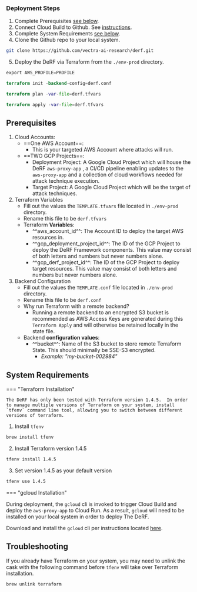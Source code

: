 ### Deployment Steps

1. Complete Prerequisites [see below](#prerequisites).
2. Connect Cloud Build to Github. See [instructions](connect-to-github-repo.md).
3. Complete System Requirements [see below](#system-requirements).
4. Clone the Github repo to your local system.
``` bash
git clone https://github.com/vectra-ai-research/derf.git
```
5. Deploy the DeRF via Terraform from the `./env-prod` directory.   
``` tf
export AWS_PROFILE=PROFILE   
```   

``` tf
terraform init -backend-config=derf.conf   
```   

``` tf
terraform plan -var-file=derf.tfvars   
```   

``` tf
terraform apply -var-file=derf.tfvars   
```   


   
## Prerequisites
1. Cloud Accounts:
    - ==One AWS Account==: 
        - This is your targeted AWS Account where attacks will run.
    - ==TWO GCP Projects==: 
        - Deployment Project: A Google Cloud Project which will house the DeRF `aws-proxy-app` , a CI/CD pipeline enabling updates to the `aws-proxy-app` and a collection of cloud workflows needed for attack technique execution. 
        - Target Project: A Google Cloud Project which will be the target of attack techniques. 
2. Terraform Variables
    - Fill out the values the `TEMPLATE.tfvars` file located in `./env-prod` directory.
    - Rename this file to be `derf.tfvars`
    - Terraform **Variables**:
        - ^^aws_account_id^^: The Account ID to deploy the target AWS resources in.
        - ^^gcp_deployment_project_id^^: The ID of the GCP Project to deploy the DeRF Framework components.  This value may consist of both letters and numbers but never numbers alone.
        - ^^gcp_derf_project_id^^: The ID of the GCP Project to deploy target resources. This value may consist of both letters and numbers but never numbers alone.
3. Backend Configuration
    - Fill out the values the `TEMPLATE.conf` file located in `./env-prod` directory.
    - Rename this file to be `derf.conf`
    - Why run Terraform with a remote backend?
      - Running a remote backend to an encrypted S3 bucket is recommended as AWS Access Keys are generated during this `Terraform Apply` and will otherwise be retained locally in the state file.
    - Backend **configuration values**:
        - ^^bucket^^: Name of the S3 bucket to store remote Terraform State. This should minimally be SSE-S3 encrypted. 
            - *Example: "my-bucket-002984"*



## System Requirements


<div class="grid" markdown>

=== "Terraform Installation" 

    The DeRF has only been tested with Terraform version 1.4.5.  In order to manage multiple versions of Terraform on your system, install `tfenv` command line tool, allowing you to switch between different versions of terraform. 

1. Install `tfenv`
``` bash
brew install tfenv
``` 
2. Install Terraform version 1.4.5
``` bash
tfenv install 1.4.5
```
3. Set version 1.4.5 as your default version
``` bash
tfenv use 1.4.5
```     

</div>


<div class="grid" markdown>

=== "gcloud Installation"

During deployment, the `gcloud` cli is invoked to trigger Cloud Build and deploy the `aws-proxy-app` to Cloud Run. As a result, `gcloud`  will need to be installed on your local system in order to deploy The DeRF.  

Download and install the `gcloud` cli per instructions located [here](https://cloud.google.com/sdk/docs/install).


</div>




## Troubleshooting 
If you already have Terraform on your system, you may need to unlink the cask with the following command before `tfenv` will take over Terraform installation.
``` bash
brew unlink terraform
```